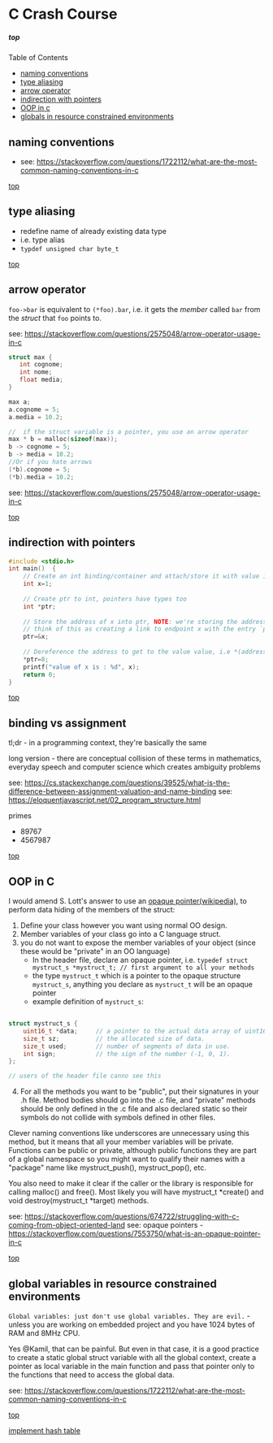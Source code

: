 # C Crash Course

##### top

Table of Contents
- [naming conventions](#naming-conventions)
- [type aliasing](#type-aliasing)
- [arrow operator](#arrow-operator)
- [indirection with pointers](#indirection-with-pointers)
- [OOP in c](#oop-in-c)
- [globals in resource constrained environments](#global-variables-in-resource-constrained-environments)

## naming conventions 
- see: https://stackoverflow.com/questions/1722112/what-are-the-most-common-naming-conventions-in-c

[top](#top)

## type aliasing
- redefine name of already existing data type
- i.e. type alias
- `typdef unsigned char byte_t`

[top](#top)

## arrow operator
`foo->bar` is equivalent to `(*foo).bar`, i.e. it gets the *member* called `bar` from the *struct* that `foo` points to.

see: https://stackoverflow.com/questions/2575048/arrow-operator-usage-in-c

```c
struct max {
   int cognome;
   int nome;
   float media;
}

max a;
a.cognome = 5;
a.media = 10.2;

//  if the struct variable is a pointer, you use an arrow operator
max * b = malloc(sizeof(max));
b -> cognome = 5;
b -> media = 10.2;
//Or if you hate arrows
(*b).cognome = 5;
(*b).media = 10.2;
```
see: https://stackoverflow.com/questions/2575048/arrow-operator-usage-in-c

[top](#top)

## indirection with pointers

```c
#include <stdio.h>  
int main()  {  
    // Create an int binding/container and attach/store it with value 1
    int x=1;
    
    // Create ptr to int, pointers have types too
    int *ptr;
    
    // Store the address of x into ptr, NOTE: we're storing the address which is distinct from the value
    // think of this as creating a link to endpoint x with the entry `ptr`
    ptr=&x;
    
    // Dereference the address to get to the value value, i.e *(address) -> value
    *ptr=8;
    printf("value of x is : %d", x);  
    return 0;
}
```

[top](#top)

## binding vs assignment

tl;dr - in a programming context, they're basically the same

long version - there are conceptual collision of these terms in mathematics, everyday speech and computer science which creates ambiguity problems

see: https://cs.stackexchange.com/questions/39525/what-is-the-difference-between-assignment-valuation-and-name-binding
see: https://eloquentjavascript.net/02_program_structure.html

primes
- 89767
- 4567987

[top](#top)

## OOP in C

I would amend S. Lott's answer to use an [opaque pointer(wikipedia)](http://en.wikipedia.org/wiki/Opaque_pointer#C), to perform data hiding of the members of the struct:

1. Define your class however you want using normal OO design.
2. Member variables of your class go into a C language struct.
3. you do not want to expose the member variables of your object (since these would be "private" in an OO language)
    - In the header file, declare an opaque pointer, i.e. `typedef struct mystruct_s *mystruct_t; // first argument to all your methods`
    - the  type `mystruct_t` which is a pointer to the opaque structure `mystruct_s`, anything you declare as `mystruct_t` will be an opaque pointer
    - example definition of `mystruct_s`:
```c

struct mystruct_s {
    uint16_t *data;     // a pointer to the actual data array of uint16_t.
    size_t sz;          // the allocated size of data.
    size_t used;        // number of segments of data in use.
    int sign;           // the sign of the number (-1, 0, 1).
};

// users of the header file canno see this
   ```
4. For all the methods you want to be "public", put their signatures in your .h file. Method bodies should go into the .c file, and "private" methods should be only defined in the .c file and also declared static so their symbols do not collide with symbols defined in other files.

Clever naming conventions like underscores are unnecessary using this method, but it means that all your member variables will be private. Functions can be public or private, although public functions they are part of a global namespace so you might want to qualify their names with a "package" name like mystruct_push(), mystruct_pop(), etc.

You also need to make it clear if the caller or the library is responsible for calling malloc() and free(). Most likely you will have mystruct_t *create() and void destroy(mystruct_t *target) methods.

see: https://stackoverflow.com/questions/674722/struggling-with-c-coming-from-object-oriented-land
see: opaque pointers - https://stackoverflow.com/questions/7553750/what-is-an-opaque-pointer-in-c

[top](#top)

## global variables in resource constrained environments

`Global variables: just don't use global variables. They are evil.` - unless you are working on embedded project and you have 1024 bytes of RAM and 8MHz CPU.

Yes @Kamil, that can be painful. But even in that case, it is a good practice to create a static global struct variable with all the global context, create a pointer as local variable in the main function and pass that pointer only to the functions that need to access the global data. 

see: https://stackoverflow.com/questions/1722112/what-are-the-most-common-naming-conventions-in-c

[top](#top)

[implement hash table](https://gist.github.com/cellularmitosis/9db34df37d3df91709ad3e4faf93c417)